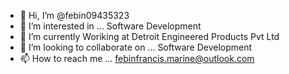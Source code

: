 - 👋 Hi, I’m @febin09435323
- 👀 I’m interested in ... Software Development
- 🌱 I’m currently Woriking at Detroit Engineered Products Pvt Ltd
- 💞️ I’m looking to collaborate on ... Software Development
- 📫 How to reach me ... febinfrancis.marine@outlook.com

<!---
febin09435323/febin09435323 is a ✨ special ✨ repository because its `README.md` (this file) appears on your GitHub profile.
You can click the Preview link to take a look at your changes.
--->
